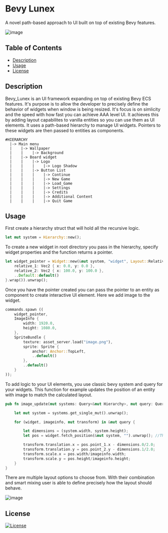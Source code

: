 <h1 align="left">Bevy Lunex</h1>
<p align="left">A novel path-based approach to UI built on top of existing Bevy features.</p>

![image](https://github.com/bytestring-net/bevy_lunex/assets/49441831/73d96dd1-d851-4a9f-9d58-11aba63e579d)


## Table of Contents

- [Description](#description)
- [Usage](#usage)
- [License](#license)

## Description

Bevy_Lunex is an UI framework expanding on top of existing Bevy ECS features. It's purpose is to allow the developer to precisely define the behavior of widgets when window is being resized.
It's focus is on simlicity and the speed with how fast you can achieve AAA level UI. It achieves this by adding layout capabilites to vanilla entities so you can use them as UI elements.
It uses a path-based hierarchy to manage UI widgets. Pointers to these widgets are then passed to entities as components.
```
#HIERARCHY
  |-> Main menu
  |    |-> Wallpaper
  |    |    |-> Background
  |    |-> Board widget
  |    |    |-> Logo
  |    |    |    |-> Logo Shadow
  |    |    |-> Button List
  |    |    |    |-> Continue
  |    |    |    |-> New Game
  |    |    |    |-> Load_Game
  |    |    |    |-> Settings
  |    |    |    |-> Credits
  |    |    |    |-> Additional Content
  |    |    |    |-> Quit Game
 ```

## Usage
First create a hierarchy struct that will hold all the recursive logic.
```rust
let mut system = Hierarchy::new();
```
To create a new widget in root directory you pass in the hierarchy, specify widget properties and the function returns a pointer. 
```rust
let widget_pointer = Widget::new(&mut system, "widget", Layout::Relative {
    relative_1: Vec2 { x: 0.0, y: 0.0 },
    relative_2: Vec2 { x: 100.0, y: 100.0 },
    ..Default::default()
}.wrap()).unwrap();
```
Once you have the pointer created you can pass the pointer to an entity as component to create interactive UI element. Here we add image to the widget.
```rust
commands.spawn ((
    widget_pointer,
    ImageInfo {
        width: 1920.0,
        height: 1080.0,
    },
    SpriteBundle {
        texture: asset_server.load("image.png"),
        sprite: Sprite {
            anchor: Anchor::TopLeft,
            ..default()
        },
        ..default()
    }
));
```
To add logic to your UI elements, you use classic bevy system and query for your widgets. This function for example updates the position of an entity with image to match the calculated layout.
```rust
pub fn image_update(mut systems: Query<&mut Hierarchy>, mut query: Query<(&mut Widget, &ImageInfo, &mut Transform)>) {

    let mut system = systems.get_single_mut().unwrap();

    for (widget, imageinfo, mut transform) in &mut query {

        let dimensions = (system.width, system.height);
        let pos = widget.fetch_position(&mut system, "").unwrap(); //The widget will locate itself inside the hierarchy

        transform.translation.x = pos.point_1.x - dimensions.0/2.0;
        transform.translation.y = pos.point_2.y - dimensions.1/2.0;
        transform.scale.x = pos.width/imageinfo.width;
        transform.scale.y = pos.height/imageinfo.height;
    }
}
```

There are multiple layout options to choose from. With their combination and smart mixing user is able to define precisely how the layout should behave.

![image](https://github.com/bytestring-net/bevy_lunex/assets/49441831/180b773d-cbd3-4b3e-8d97-fbedde011e10)

## License

[![License](https://img.shields.io/badge/License-Apache%202.0-blue.svg)](https://opensource.org/licenses/Apache-2.0)
